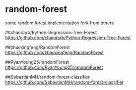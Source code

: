 # random-forest
some random forest implementation fork from others

##chandarb/Python-Regression-Tree-Forest
https://github.com/chandarb/Python-Regression-Tree-Forest

##zhaoxingfeng/RandomForest
https://github.com/zhaoxingfeng/RandomForest

##RyanYoung25/randomForest
https://github.com/RyanYoung25/randomForest

##SebastianMH/random-forest-classifier
https://github.com/SebastianMH/random-forest-classifier
